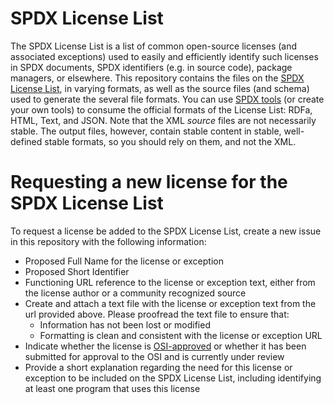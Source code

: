 # SPDX License List
The SPDX License List is a list of common open-source licenses (and associated exceptions) used to easily and efficiently identify such licenses in SPDX documents, SPDX identifiers (e.g. in source code), package managers, or elsewhere.
This repository contains the files on the [SPDX License List](https://spdx.org/licenses/), in varying formats, as well as the source files (and schema) used to generate the several file formats.
You can use [SPDX tools](https://To-Do) (or create your own tools) to consume the official formats of the License List: RDFa, HTML, Text, and JSON. Note that the XML _source_ files are not necessarily stable. The output files, however, contain stable content in stable, well-defined stable formats, so you should rely on them, and not the XML.



# Requesting a new license for the SPDX License List
To request a license be added to the SPDX License List, create a new issue in this repository with the following information:
* Proposed Full Name for the license or exception
* Proposed Short Identifier
* Functioning URL reference to the license or exception text, either from the license author or a community recognized source
* Create and attach a text file with the license or exception text from the url provided above. Please proofread the text file to ensure that:
  * Information has not been lost or modified
  * Formatting is clean and consistent with the license or exception URL
* Indicate whether the license is [OSI-approved](https://opensource.org/licenses/alphabetical) or whether it has been submitted for approval to the OSI and is currently under review
* Provide a short explanation regarding the need for this license or exception to be included on the SPDX License List, including identifying at least one program that uses this license
